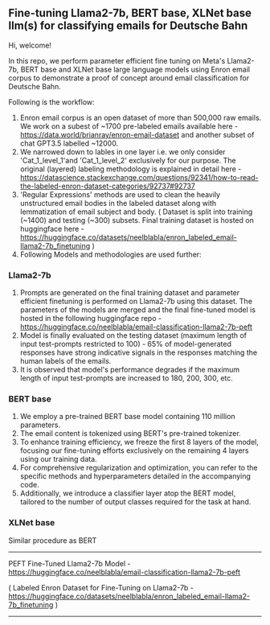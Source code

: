 ## Fine-tuning Llama2-7b, BERT base, XLNet base llm(s) for classifying emails for Deutsche Bahn

Hi, welcome!

In this repo, we perform parameter efficient fine tuning on Meta's Llama2-7b, BERT base and XLNet base large language models using Enron email corpus to demonstrate a proof of concept around email classification for Deutsche Bahn.

Following is the workflow:
1. Enron email corpus is an open dataset of more than 500,000 raw emails. We work on a subest of ~1700 pre-labeled emails available here - https://data.world/brianray/enron-email-dataset and another subset of chat GPT3.5 labelled ~12000.
2. We narrowed down to lables in one layer i.e. we only consider 'Cat_1_level_1'and 'Cat_1_level_2' exclusively for our purpose. The original (layered) labeling methodology is explained in detail here - https://datascience.stackexchange.com/questions/92341/how-to-read-the-labeled-enron-dataset-categories/92737#92737
3. 'Regular Expressions' methods are used to clean the heavily unstructured email bodies in the labeled dataset along with lemmatization of email subject and body. ( Dataset is split into training (~1400) and testing (~300) subsets. Final training dataset is hosted on huggingface here - https://huggingface.co/datasets/neelblabla/enron_labeled_email-llama2-7b_finetuning )
4. Following Models and methodologies are used further:

### Llama2-7b
1. Prompts are generated on the final training dataset and parameter efficient finetuning is performed on Llama2-7b using this dataset. The parameters of the models are merged and the final fine-tuned model is hosted in the following huggingface repo - https://huggingface.co/neelblabla/email-classification-llama2-7b-peft
2. Model is finally evaluated on the testing dataset (maximum length of input test-prompts restricted to 100) - 65% of model-generated responses have strong indicative signals in the responses matching the human labels of the emails.
3. It is observed that model's performance degrades if the maximum length of input test-prompts are increased to 180, 200, 300, etc.

### BERT base
1. We employ a pre-trained BERT base model containing 110 million parameters.
2. The email content is tokenized using BERT's pre-trained tokenizer.
3. To enhance training efficiency, we freeze the first 8 layers of the model, focusing our fine-tuning efforts exclusively on the remaining 4 layers using our training data.
4. For comprehensive regularization and optimization, you can refer to the specific methods and hyperparameters detailed in the accompanying code.
5. Additionally, we introduce a classifier layer atop the BERT model, tailored to the number of output classes required for the task at hand.

### XLNet base
Similar procedure as BERT

*******

PEFT Fine-Tuned Llama2-7b Model - https://huggingface.co/neelblabla/email-classification-llama2-7b-peft

( Labeled Enron Dataset for Fine-Tuning on Llama2-7b - https://huggingface.co/datasets/neelblabla/enron_labeled_email-llama2-7b_finetuning )

*******
